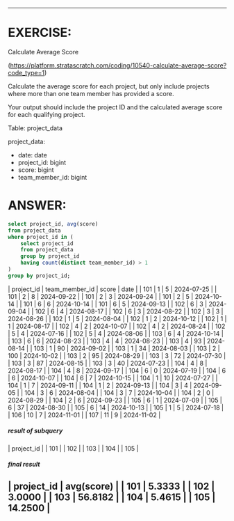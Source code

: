 
-------------------------------------------------------------------------
# EXERCISE: 
Calculate Average Score

(https://platform.stratascratch.com/coding/10540-calculate-average-score?code_type=1)

Calculate the average score for each project, but only include projects where more than one team member has provided a score.

Your output should include the project ID and the calculated average score for each qualifying project.

Table: project_data

project_data:
- date:
date
- project_id:
bigint
- score:
bigint
- team_member_id:
bigint


# ANSWER:
```sql
select project_id, avg(score)
from project_data
where project_id in (
    select project_id
    from project_data 
    group by project_id 
    having count(distinct team_member_id) > 1
)
group by project_id;
```

| project_id | team_member_id | score | date       |
|        101 |              1 |     5 | 2024-07-25 |
|        101 |              2 |     8 | 2024-09-22 |
|        101 |              2 |     3 | 2024-09-24 |
|        101 |              2 |     5 | 2024-10-14 |
|        101 |              6 |     6 | 2024-10-14 |
|        101 |              6 |     5 | 2024-09-13 |
|        102 |              6 |     3 | 2024-09-04 |
|        102 |              6 |     4 | 2024-08-17 |
|        102 |              6 |     3 | 2024-08-22 |
|        102 |              3 |     3 | 2024-08-26 |
|        102 |              1 |     5 | 2024-08-04 |
|        102 |              1 |     2 | 2024-10-12 |
|        102 |              1 |     1 | 2024-08-17 |
|        102 |              4 |     2 | 2024-10-07 |
|        102 |              4 |     2 | 2024-08-24 |
|        102 |              5 |     4 | 2024-07-16 |
|        102 |              5 |     4 | 2024-08-06 |
|        103 |              6 |     4 | 2024-10-14 |
|        103 |              6 |     6 | 2024-08-23 |
|        103 |              4 |     4 | 2024-08-23 |
|        103 |              4 |    93 | 2024-08-14 |
|        103 |              1 |    90 | 2024-09-02 |
|        103 |              1 |    34 | 2024-08-03 |
|        103 |              2 |   100 | 2024-10-02 |
|        103 |              2 |    95 | 2024-08-29 |
|        103 |              3 |    72 | 2024-07-30 |
|        103 |              3 |    87 | 2024-08-15 |
|        103 |              3 |    40 | 2024-07-23 |
|        104 |              4 |     8 | 2024-08-17 |
|        104 |              4 |     8 | 2024-09-17 |
|        104 |              6 |     0 | 2024-07-19 |
|        104 |              6 |     6 | 2024-10-07 |
|        104 |              6 |     7 | 2024-10-15 |
|        104 |              1 |    10 | 2024-07-27 |
|        104 |              1 |     7 | 2024-09-11 |
|        104 |              1 |     2 | 2024-09-13 |
|        104 |              3 |     4 | 2024-09-05 |
|        104 |              3 |     6 | 2024-08-04 |
|        104 |              3 |     7 | 2024-10-04 |
|        104 |              2 |     0 | 2024-08-29 |
|        104 |              2 |     6 | 2024-09-23 |
|        105 |              6 |     1 | 2024-07-09 |
|        105 |              6 |    37 | 2024-08-30 |
|        105 |              6 |    14 | 2024-10-13 |
|        105 |              1 |     5 | 2024-07-18 |
|        106 |             10 |     7 | 2024-11-01 |
|        107 |             11 |     9 | 2024-11-02 |

##### result of subquery
| project_id |
|        101 |
|        102 |
|        103 |
|        104 |
|        105 |

##### final result
| project_id | avg(score) |
|        101 |     5.3333 |
|        102 |     3.0000 |
|        103 |    56.8182 |
|        104 |     5.4615 |
|        105 |    14.2500 |
-------------------------------------------------------------------------


